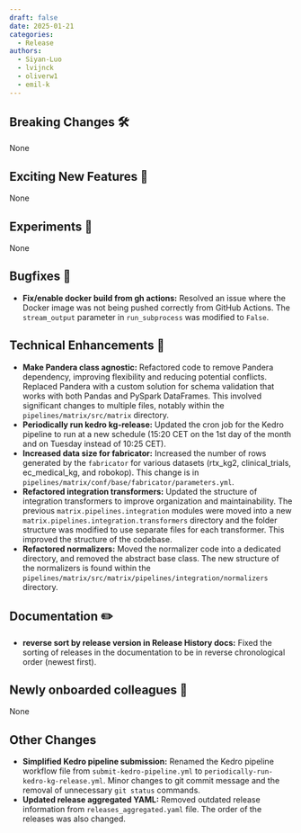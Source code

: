 ```yaml
---
draft: false
date: 2025-01-21
categories:
  - Release
authors:
  - Siyan-Luo
  - lvijnck
  - oliverw1
  - emil-k
---
```

## Breaking Changes 🛠

None

## Exciting New Features 🎉

None

## Experiments 🧪

None

## Bugfixes 🐛

- **Fix/enable docker build from gh actions:** Resolved an issue where the Docker image was not being pushed correctly from GitHub Actions.  The `stream_output` parameter in `run_subprocess` was modified to `False`.

## Technical Enhancements 🧰

- **Make Pandera class agnostic:** Refactored code to remove Pandera dependency, improving flexibility and reducing potential conflicts. Replaced Pandera with a custom solution for schema validation that works with both Pandas and PySpark DataFrames. This involved significant changes to multiple files, notably within the `pipelines/matrix/src/matrix` directory.
- **Periodically run kedro kg-release:** Updated the cron job for the Kedro pipeline to run at a new schedule (15:20 CET on the 1st day of the month and on Tuesday instead of 10:25 CET).
- **Increased data size for fabricator:** Increased the number of rows generated by the `fabricator` for various datasets (rtx_kg2, clinical_trials, ec_medical_kg, and robokop).  This change is in `pipelines/matrix/conf/base/fabricator/parameters.yml`.
- **Refactored integration transformers:** Updated the structure of integration transformers to improve organization and maintainability. The previous `matrix.pipelines.integration` modules were moved into a new `matrix.pipelines.integration.transformers` directory and the folder structure was modified to use separate files for each transformer.  This improved the structure of the codebase.
- **Refactored normalizers:** Moved the normalizer code into a dedicated directory, and removed the abstract base class. The new structure of the normalizers is found within the `pipelines/matrix/src/matrix/pipelines/integration/normalizers` directory.

## Documentation ✏️

- **reverse sort by release version in Release History docs:** Fixed the sorting of releases in the documentation to be in reverse chronological order (newest first).

## Newly onboarded colleagues 🚤

None

## Other Changes

- **Simplified Kedro pipeline submission:** Renamed the Kedro pipeline workflow file from `submit-kedro-pipeline.yml` to `periodically-run-kedro-kg-release.yml`. Minor changes to git commit message and the removal of unnecessary `git status` commands.
- **Updated release aggregated YAML:** Removed outdated release information from `releases_aggregated.yaml` file.  The order of the releases was also changed.
